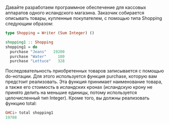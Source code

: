 Давайте разработаем программное обеспечение для кассовых аппаратов одного исландского магазина. Заказчик собирается описывать товары, купленные покупателем, с помощью типа Shopping следующим образом:

```haskell
type Shopping = Writer (Sum Integer) ()

shopping1 :: Shopping
shopping1 = do
  purchase "Jeans"   19200
  purchase "Water"     180
  purchase "Lettuce"   328
```

Последовательность приобретенных товаров записывается с помощью do-нотации. Для этого используется функция purchase, которую вам предстоит реализовать. Эта функция принимает наименование товара, а также его стоимость в исландских кронах (исландскую крону не принято делить на меньшие единицы, потому используется целочисленный тип Integer). Кроме того, вы должны реализовать функцию total:

```haskell
GHCi> total shopping1 
19708
```